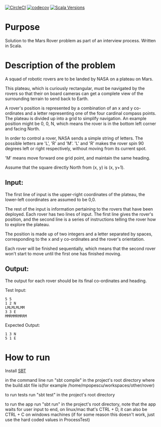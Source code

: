[![CircleCI](https://img.shields.io/circleci/project/github/MihaiOnSoftware/mars-rover-scala.svg?style=flat-square)](https://circleci.com/gh/MihaiOnSoftware/mars-rover-scala)
[![codecov](https://img.shields.io/codecov/c/github/MihaiOnSoftware/mars-rover-scala.svg?style=flat-square)](https://codecov.io/gh/MihaiOnSoftware/mars-rover-scala)
[![Scala Versions](https://img.shields.io/badge/scala-2.12.3-blue.svg?style=flat-square)](https://github.com/MihaiOnSoftware/mars-rover-scala/blob/master/build.sbt#L5)

# Purpose
Solution to the Mars Rover problem as part of an interview process. Written in Scala.

# Description of the problem

A squad of robotic rovers are to be landed by NASA on a plateau on Mars.

This plateau, which is curiously rectangular, must be navigated by the rovers so that their on board cameras can get a complete view of the surrounding terrain to send back to Earth.

A rover's position is represented by a combination of an x and y co-ordinates and a letter representing one of the four cardinal compass points. The plateau is divided up into a grid to simplify navigation. An example position might be 0, 0, N, which means the rover is in the bottom left corner and facing North.

In order to control a rover, NASA sends a simple string of letters. The possible letters are 'L', 'R' and 'M'. 'L' and 'R' makes the rover spin 90 degrees left or right respectively, without moving from its current spot.

'M' means move forward one grid point, and maintain the same heading.

Assume that the square directly North from (x, y) is (x, y+1).

## Input:

The first line of input is the upper-right coordinates of the plateau, the lower-left coordinates are assumed to be 0,0.

The rest of the input is information pertaining to the rovers that have been deployed. Each rover has two lines of input. The first line gives the rover's position, and the second line is a series of instructions telling the rover how to explore the plateau.

The position is made up of two integers and a letter separated by spaces, corresponding to the x and y co-ordinates and the rover's orientation.

Each rover will be finished sequentially, which means that the second rover won't start to move until the first one has finished moving.

## Output:

The output for each rover should be its final co-ordinates and heading.

Test Input:

    5 5
    1 2 N
    LMLMLMLMM
    3 3 E
    MMRMMRMRRM

Expected Output:

    1 3 N
    5 1 E

# How to run

Install [SBT](http://www.scala-sbt.org/)

in the command line run "sbt compile" in the project's root directory where the build.sbt file is(for example /home/mpopescu/workspaces/other/rover)

to run tests run "sbt test" in the project's root directory

to run the app run "sbt run" in the project's root directory, note that the app waits for user input to end, on linux/mac that's CTRL + D, it can also be CTRL + C on windows machines (if for some reason this doesn't work, just use the hard coded values in ProcessTest)
